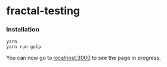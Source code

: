 # fractal-testing

### Installation
`yarn`   
`yarn run gulp`   

You can now go to <a href="http://localhost:3000" targe="_blank">localhost:3000</a> to see the page in progress.
